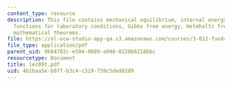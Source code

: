 ```yaml
---
content_type: resource
description: This file contains mechanical equilibrium, internal energy, thermodynamic
  functions for laboratory conditions, Gibbs free energy, Helmholtz free energy and
  mathematical theorems.
file: https://ol-ocw-studio-app-qa.s3.amazonaws.com/courses/3-012-fundamentals-of-materials-science-fall-2005/4b1baa5eb07fb3c4c319739c5ded8289_lec09t.pdf
file_type: application/pdf
parent_uid: 9b84782c-e584-0689-a998-0228b6218bbc
resourcetype: Document
title: lec09t.pdf
uid: 4b1baa5e-b07f-b3c4-c319-739c5ded8289
---
```

